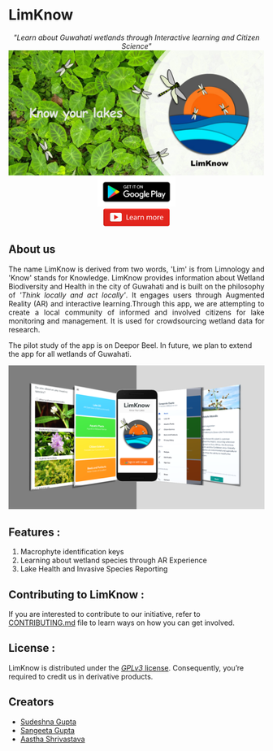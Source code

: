 # LimKnow
<p align='center'>
  <i>"Learn about Guwahati wetlands through Interactive learning and Citizen Science"</i>
  <br/>
  <img src="https://github.com/sangeetagupta2068/LimKnow-Pilot/blob/master/cover/feature.jpg" alt="LimKnow-Cover"/>
  <a href="https://play.google.com/store/apps/details?id=com.pukhuriandbeels.limknowpilot">
    <img src="https://github.com/sangeetagupta2068/LimKnow-Pilot/blob/master/cover/google-play-badge.png" alt="Get-LimKnow-On-Playstore" width="30%" height="30%"/>
  </a>
  <br/>
  <a href="https://youtu.be/o93onhwrs8o">
    <img src="https://github.com/sangeetagupta2068/LimKnow-Pilot/blob/master/cover/youtube.png" alt="Get-LimKnow-Learn-More-On-Youtube" width="26%" height="25%"/>
  </a>
  <br/>
</p>

## About us
<p align="justify">
The name LimKnow is derived from two words, 'Lim' is from Limnology and 'Know' stands for Knowledge. LimKnow provides information about Wetland Biodiversity and        Health in the city of Guwahati and is built on the philosophy of <i>'Think locally and act locally'</i>. It engages users through Augmented Reality (AR) and interactive learning.Through this app, we are attempting to create a local community of informed and involved citizens for lake monitoring and management. It is used for crowdsourcing wetland data for research. 

The pilot study of the app is on Deepor Beel. In future, we plan to extend the app for all wetlands of Guwahati.
</p>

<img src="https://github.com/sangeetagupta2068/LimKnow-Pilot/blob/master/cover/about_us_image.png" alt="LimKnow-About-Us"/>

## Features : 
1. Macrophyte identification keys
2. Learning about wetland species through AR Experience
3. Lake Health and Invasive Species Reporting

## Contributing to LimKnow : 
If you are interested to contribute to our initiative, refer to [CONTRIBUTING.md](https://github.com/sangeetagupta2068/LimKnow-Pilot/blob/master/CONTRIBUTING.md) file to learn ways on how you can get involved.

## License : 
LimKnow is distributed under the [*GPLv3* license](https://www.gnu.org/licenses/gpl-3.0.en.html). Consequently, you’re required to credit us in derivative products.

## Creators
<ul>
  <li>
    <a href="https://github.com/sudeshnaG">
      Sudeshna Gupta
    </a>
  </li>
  <li> 
    <a href="https://github.com/sangeetagupta2068/">
      Sangeeta Gupta
    </a>
  </li>
  <li>
    <a href="https://github.com/shriaas2898">
      Aastha Shrivastava
    </a>
  </li>
</ul>
